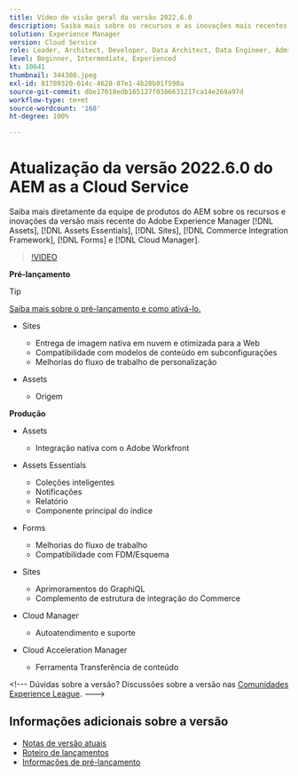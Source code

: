 ```yaml
---
title: Vídeo de visão geral da versão 2022.6.0
description: Saiba mais sobre os recursos e as inovações mais recentes da versão 2022-6-0 para o Adobe Experience Manager  [!DNL Assets Essentials], [!DNL Sites], [!DNL Screens], [!DNL Forms]  e  [!DNL Cloud Foundation].
solution: Experience Manager
version: Cloud Service
role: Leader, Architect, Developer, Data Architect, Data Engineer, Admin, User
level: Beginner, Intermediate, Experienced
kt: 10641
thumbnail: 344308.jpeg
exl-id: 81789320-614c-4628-87e1-4b28b01f590a
source-git-commit: dbe17018edb165127f0386631217ca14e269a97d
workflow-type: tm+mt
source-wordcount: '168'
ht-degree: 100%

---
```


# Atualização da versão 2022.6.0 do AEM as a Cloud Service

Saiba mais diretamente da equipe de produtos do AEM sobre os recursos e inovações da versão mais recente do Adobe Experience Manager [!DNL Assets], [!DNL Assets Essentials], [!DNL Sites], [!DNL Commerce Integration Framework], [!DNL Forms] e [!DNL Cloud Manager].

>[!VIDEO](https://video.tv.adobe.com/v/344308/?quality=12&learn=on)

**Pré-lançamento**

>[!TIP]
>
>[Saiba mais sobre o pré-lançamento e como ativá-lo.](https://experienceleague.adobe.com/docs/experience-manager-cloud-service/content/release-notes/prerelease.html?lang=pt-BR)

* Sites
   * Entrega de imagem nativa em nuvem e otimizada para a Web
   * Compatibilidade com modelos de conteúdo em subconfigurações
   * Melhorias do fluxo de trabalho de personalização

* Assets
   * Origem

**Produção**

* Assets
   * Integração nativa com o Adobe Workfront

* Assets Essentials
   * Coleções inteligentes
   * Notificações
   * Relatório
   * Componente principal do índice

* Forms
   * Melhorias do fluxo de trabalho
   * Compatibilidade com FDM/Esquema

* Sites
   * Aprimoramentos do GraphiQL
   * Complemento de estrutura de integração do Commerce

* Cloud Manager
   * Autoatendimento e suporte

* Cloud Acceleration Manager
   * Ferramenta Transferência de conteúdo

&lt;!--- Dúvidas sobre a versão?  Discussões sobre a versão nas [Comunidades Experience League](https://adobe.ly/3NDPR8Y). --->

## Informações adicionais sobre a versão

* [Notas de versão atuais](https://experienceleague.adobe.com/docs/experience-manager-cloud-service/content/release-notes/home.html?lang=pt-BR)
* [Roteiro de lançamentos](https://experienceleague.adobe.com/docs/experience-manager-release-information/aem-release-updates/update-releases-roadmap.html?lang=pt-BR)
* [Informações de pré-lançamento](https://experienceleague.adobe.com/docs/experience-manager-cloud-service/content/release-notes/prerelease.html?lang=pt-BR)
